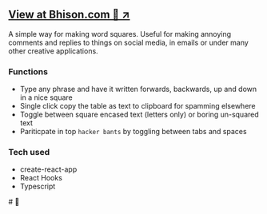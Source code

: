 ## [View at Bhison.com 🦬 ↗️](https://wordsquare.bhison.com)

A simple way for making word squares. Useful for making annoying comments 
and replies to things on social media, in 
emails or under many other creative applications.

### Functions
- Type any phrase and have it written forwards, backwards, up and down in a nice square
- Single click copy the table as text to clipboard for spamming elsewhere
- Toggle between square encased text (letters only) or boring un-squared text
- Pariticpate in top `hacker bants` by toggling between tabs and spaces

### Tech used
- create-react-app
- React Hooks
- Typescript

#️ 🤙 